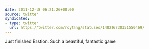 ```yaml
---
date: 2011-12-18 06:21:26+00:00
source: twitter
syndicated:
- type: twitter
  url: https://twitter.com/roytang/statuses/148286730351550469/
---
```


Just finished Bastion. Such a beautiful, fantastic game